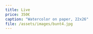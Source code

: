 ```yaml
---
title: Live
price: 350€
caption: "Watercolor on paper, 22x26"
file: /assets/images/bunt4.jpg
---
```

